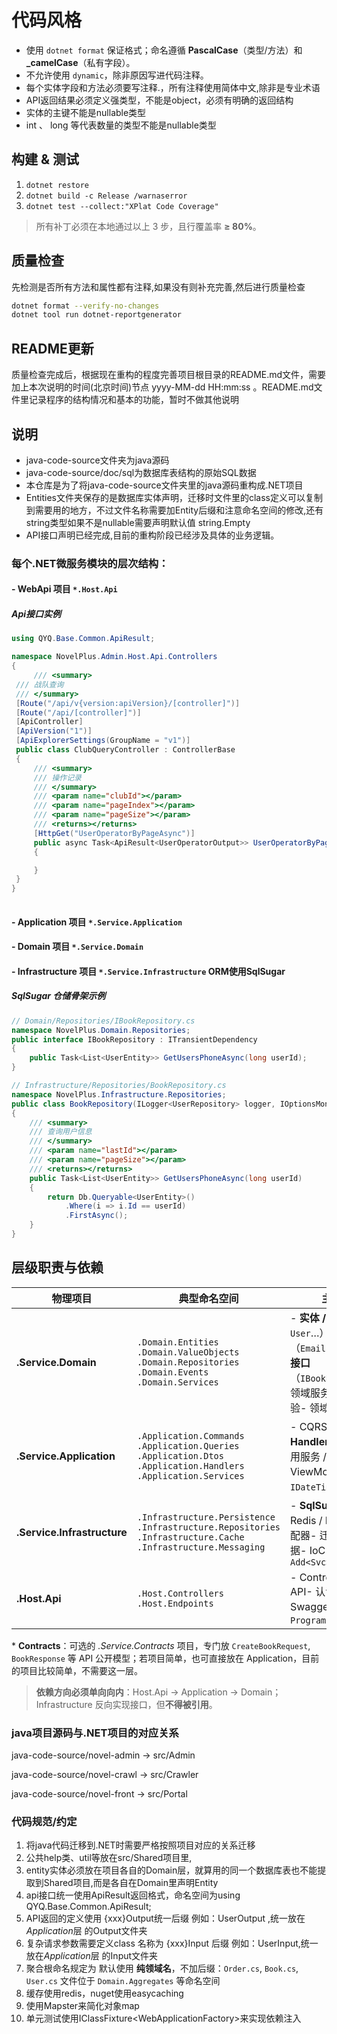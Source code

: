# 代码风格

- 使用 `dotnet format` 保证格式；命名遵循 **PascalCase**（类型/方法）和 **_camelCase**（私有字段）。
- 不允许使用 `dynamic`，除非原因写进代码注释。
- 每个实体字段和方法必须要写注释.，所有注释使用简体中文,除非是专业术语
- API返回结果必须定义强类型，不能是object，必须有明确的返回结构
- 实体的主键不能是nullable类型
- int 、 long 等代表数量的类型不能是nullable类型

## 构建 & 测试
1. `dotnet restore`
2. `dotnet build -c Release /warnaserror`
3. `dotnet test --collect:"XPlat Code Coverage"`

> 所有补丁必须在本地通过以上 3 步，且行覆盖率 **≥ 80%**。

## 质量检查

先检测是否所有方法和属性都有注释,如果没有则补充完善,然后进行质量检查

```bash
dotnet format --verify-no-changes
dotnet tool run dotnet-reportgenerator
```

## README更新

质量检查完成后，根据现在重构的程度完善项目根目录的README.md文件，需要加上本次说明的时间(北京时间)节点 yyyy-MM-dd HH:mm:ss 。README.md文件里记录程序的结构情况和基本的功能，暂时不做其他说明

## 说明

- java-code-source文件夹为java源码
- java-code-source/doc/sql为数据库表结构的原始SQL数据
- 本仓库是为了将java-code-source文件夹里的java源码重构成.NET项目
- Entities文件夹保存的是数据库实体声明，迁移时文件里的class定义可以复制到需要用的地方，不过文件名称需要加Entity后缀和注意命名空间的修改,还有string类型如果不是nullable需要声明默认值 string.Empty
- API接口声明已经完成,目前的重构阶段已经涉及具体的业务逻辑。

### 每个.NET微服务模块的层次结构：    

####  \- WebApi 项目 `*.Host.Api`    

##### Api接口实例

```c#
using QYQ.Base.Common.ApiResult;

namespace NovelPlus.Admin.Host.Api.Controllers
{
     /// <summary>
 /// 战队查询
 /// </summary>
 [Route("/api/v{version:apiVersion}/[controller]")]
 [Route("/api/[controller]")]
 [ApiController]
 [ApiVersion("1")]
 [ApiExplorerSettings(GroupName = "v1")]
 public class ClubQueryController : ControllerBase
 {
     /// <summary>
     /// 操作记录
     /// </summary>
     /// <param name="clubId"></param>
     /// <param name="pageIndex"></param>
     /// <param name="pageSize"></param>
     /// <returns></returns>
     [HttpGet("UserOperatorByPageAsync")]
     public async Task<ApiResult<UserOperatorOutput>> UserOperatorByPageAsync(int clubId, int pageIndex = 1, int 						pageSize = 30)
     {

     }
 }
}
    

```



####  \- Application 项目 `*.Service.Application`   

####  \- Domain 项目 `*.Service.Domain`   

####  \- Infrastructure 项目 `*.Service.Infrastructure` ORM使用SqlSugar

##### SqlSugar 仓储骨架示例

```c#
// Domain/Repositories/IBookRepository.cs
namespace NovelPlus.Domain.Repositories;
public interface IBookRepository : ITransientDependency
{
    public Task<List<UserEntity>> GetUsersPhoneAsync(long userId);
}

// Infrastructure/Repositories/BookRepository.cs
namespace NovelPlus.Infrastructure.Repositories;
public class BookRepository(ILogger<UserRepository> logger, IOptionsMonitor<DatabaseConfig> options) : BaseRepository<UserEntity>(logger, options.CurrentValue.NovelPlus) : IBookRepository
{
    /// <summary>
    /// 查询用户信息
    /// </summary>
    /// <param name="lastId"></param>
    /// <param name="pageSize"></param>
    /// <returns></returns>
    public Task<List<UserEntity>> GetUsersPhoneAsync(long userId)
    {
        return Db.Queryable<UserEntity>()
            .Where(i => i.Id == userId)
            .FirstAsync();
    }
}

```



## 层级职责与依赖

| 物理项目                         | 典型命名空间                                                 | 主要存放内容                                                 | 允许引用                                  |
| -------------------------------- | ------------------------------------------------------------ | ------------------------------------------------------------ | ----------------------------------------- |
| **<Svc>.Service.Domain**         | `.Domain.Entities`  `.Domain.ValueObjects` `.Domain.Repositories` `.Domain.Events` `.Domain.Services` | - **实体 / 聚合根**（`Book`、`User`…）- **值对象**（`Email`、`Money`…）- **仓储接口**（`IBookRepository`…）- 领域服务接口 & 不变式校验- 领域事件 | 仅 **System.\***                          |
| **<Svc>.Service.Application**    | `.Application.Commands` `.Application.Queries` `.Application.Dtos` `.Application.Handlers` `.Application.Services` | - CQRS **命令 / 查询** 与 **Handler**（MediatR）- 应用服务 / 用例编排- DTO / ViewModel- 横切接口（如 `IDateTime`） | **Domain**, Contracts*                    |
| **<Svc>.Service.Infrastructure** | `.Infrastructure.Persistence` `.Infrastructure.Repositories` `.Infrastructure.Cache` `.Infrastructure.Messaging` | - **SqlSugar** 仓储实现- Redis / MessageBus 等适配器- 迁移脚本、Seed 数据- IoC 扩展 `Add<Svc>Infrastructure()` | **Domain**, Application (可选), Contracts |
| **<Svc>.Host.Api**               | `.Host.Controllers` `.Host.Endpoints`                        | - Controller / Minimal API- 认证、异常过滤器- Swagger、健康检查- `Program.cs` / `Startup.cs` | **Application**, Contracts                |

\* **Contracts**：可选的 *<Svc>.Service.Contracts* 项目，专门放 `CreateBookRequest`, `BookResponse` 等 API 公开模型；若项目简单，也可直接放在 Application，目前的项目比较简单，不需要这一层。

> **依赖方向必须单向向内**：Host.Api → Application → Domain；Infrastructure 反向实现接口，但**不得被引用**。

### java项目源码与.NET项目的对应关系

java-code-source/novel-admin → src/Admin

java-code-source/novel-crawl → src/Crawler

java-code-source/novel-front → src/Portal

### 代码规范/约定

1. 将java代码迁移到.NET时需要严格按照项目对应的关系迁移
2. 公共help类、util等放在src/Shared项目里,
3. entity实体必须放在项目各自的Domain层，就算用的同一个数据库表也不能提取到Shared项目,而是各自在Domain里声明Entity
4. api接口统一使用ApiResult<T>返回格式，命名空间为using QYQ.Base.Common.ApiResult;
5. API返回的定义使用 {xxx}Output统一后缀 例如：UserOutput ,统一放在*Application*层 的Output文件夹
6. 复杂请求参数需要定义class 名称为 {xxx}Input 后缀 例如：UserInput,统一放在*Application*层 的Input文件夹
7. 聚合根命名规定为 默认使用 **纯领域名**，不加后缀：`Order.cs`, `Book.cs`, `User.cs` 文件位于 `Domain.Aggregates` 等命名空间
8. 缓存使用redis，nuget使用easycaching
9. 使用Mapster来简化对象map
10. 单元测试使用IClassFixture<WebApplicationFactory<Program>>来实现依赖注入



